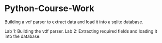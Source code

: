 # Python-Course-Work
Building a vcf parser to extract data and load it into a sqlite database.

Lab 1: Building the vdf parser.
Lab 2: Extracting required fields and loading it into the database.
